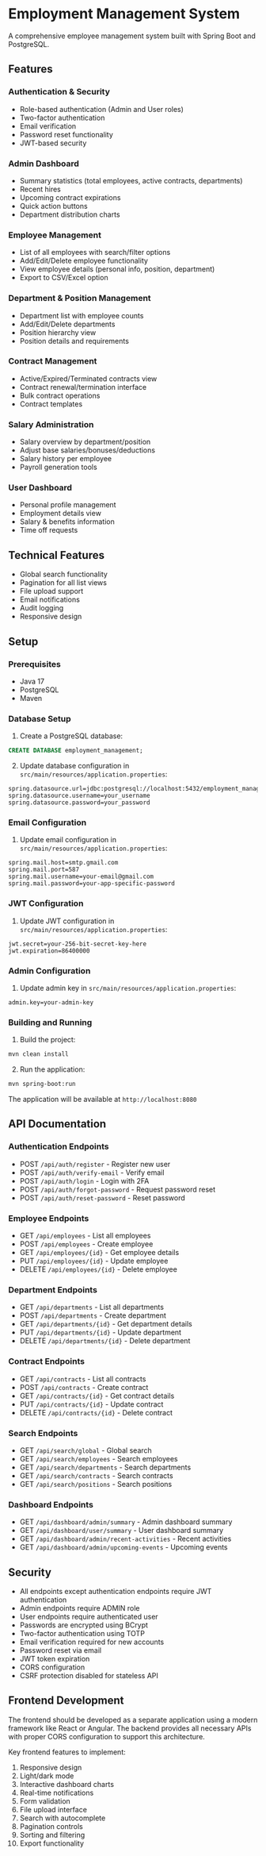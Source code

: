 # Employment Management System

A comprehensive employee management system built with Spring Boot and PostgreSQL.

## Features

### Authentication & Security
- Role-based authentication (Admin and User roles)
- Two-factor authentication
- Email verification
- Password reset functionality
- JWT-based security

### Admin Dashboard
- Summary statistics (total employees, active contracts, departments)
- Recent hires
- Upcoming contract expirations
- Quick action buttons
- Department distribution charts

### Employee Management
- List of all employees with search/filter options
- Add/Edit/Delete employee functionality
- View employee details (personal info, position, department)
- Export to CSV/Excel option

### Department & Position Management
- Department list with employee counts
- Add/Edit/Delete departments
- Position hierarchy view
- Position details and requirements

### Contract Management
- Active/Expired/Terminated contracts view
- Contract renewal/termination interface
- Bulk contract operations
- Contract templates

### Salary Administration
- Salary overview by department/position
- Adjust base salaries/bonuses/deductions
- Salary history per employee
- Payroll generation tools

### User Dashboard
- Personal profile management
- Employment details view
- Salary & benefits information
- Time off requests

## Technical Features
- Global search functionality
- Pagination for all list views
- File upload support
- Email notifications
- Audit logging
- Responsive design

## Setup

### Prerequisites
- Java 17
- PostgreSQL
- Maven

### Database Setup
1. Create a PostgreSQL database:
```sql
CREATE DATABASE employment_management;
```

2. Update database configuration in `src/main/resources/application.properties`:
```properties
spring.datasource.url=jdbc:postgresql://localhost:5432/employment_management
spring.datasource.username=your_username
spring.datasource.password=your_password
```

### Email Configuration
1. Update email configuration in `src/main/resources/application.properties`:
```properties
spring.mail.host=smtp.gmail.com
spring.mail.port=587
spring.mail.username=your-email@gmail.com
spring.mail.password=your-app-specific-password
```

### JWT Configuration
1. Update JWT configuration in `src/main/resources/application.properties`:
```properties
jwt.secret=your-256-bit-secret-key-here
jwt.expiration=86400000
```

### Admin Configuration
1. Update admin key in `src/main/resources/application.properties`:
```properties
admin.key=your-admin-key
```

### Building and Running
1. Build the project:
```bash
mvn clean install
```

2. Run the application:
```bash
mvn spring-boot:run
```

The application will be available at `http://localhost:8080`

## API Documentation

### Authentication Endpoints
- POST `/api/auth/register` - Register new user
- POST `/api/auth/verify-email` - Verify email
- POST `/api/auth/login` - Login with 2FA
- POST `/api/auth/forgot-password` - Request password reset
- POST `/api/auth/reset-password` - Reset password

### Employee Endpoints
- GET `/api/employees` - List all employees
- POST `/api/employees` - Create employee
- GET `/api/employees/{id}` - Get employee details
- PUT `/api/employees/{id}` - Update employee
- DELETE `/api/employees/{id}` - Delete employee

### Department Endpoints
- GET `/api/departments` - List all departments
- POST `/api/departments` - Create department
- GET `/api/departments/{id}` - Get department details
- PUT `/api/departments/{id}` - Update department
- DELETE `/api/departments/{id}` - Delete department

### Contract Endpoints
- GET `/api/contracts` - List all contracts
- POST `/api/contracts` - Create contract
- GET `/api/contracts/{id}` - Get contract details
- PUT `/api/contracts/{id}` - Update contract
- DELETE `/api/contracts/{id}` - Delete contract

### Search Endpoints
- GET `/api/search/global` - Global search
- GET `/api/search/employees` - Search employees
- GET `/api/search/departments` - Search departments
- GET `/api/search/contracts` - Search contracts
- GET `/api/search/positions` - Search positions

### Dashboard Endpoints
- GET `/api/dashboard/admin/summary` - Admin dashboard summary
- GET `/api/dashboard/user/summary` - User dashboard summary
- GET `/api/dashboard/admin/recent-activities` - Recent activities
- GET `/api/dashboard/admin/upcoming-events` - Upcoming events

## Security

- All endpoints except authentication endpoints require JWT authentication
- Admin endpoints require ADMIN role
- User endpoints require authenticated user
- Passwords are encrypted using BCrypt
- Two-factor authentication using TOTP
- Email verification required for new accounts
- Password reset via email
- JWT token expiration
- CORS configuration
- CSRF protection disabled for stateless API

## Frontend Development

The frontend should be developed as a separate application using a modern framework like React or Angular. The backend provides all necessary APIs with proper CORS configuration to support this architecture.

Key frontend features to implement:
1. Responsive design
2. Light/dark mode
3. Interactive dashboard charts
4. Real-time notifications
5. Form validation
6. File upload interface
7. Search with autocomplete
8. Pagination controls
9. Sorting and filtering
10. Export functionality 